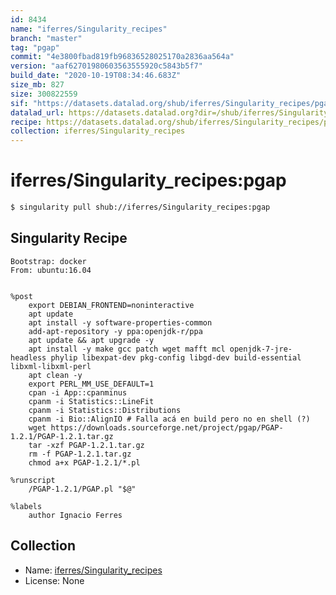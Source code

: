 ```yaml
---
id: 8434
name: "iferres/Singularity_recipes"
branch: "master"
tag: "pgap"
commit: "4e3800fbad819fb96836528025170a2836aa564a"
version: "aaf62701980603563555920c5843b5f7"
build_date: "2020-10-19T08:34:46.683Z"
size_mb: 827
size: 300822559
sif: "https://datasets.datalad.org/shub/iferres/Singularity_recipes/pgap/2020-10-19-4e3800fb-aaf62701/aaf62701980603563555920c5843b5f7.simg"
datalad_url: https://datasets.datalad.org?dir=/shub/iferres/Singularity_recipes/pgap/2020-10-19-4e3800fb-aaf62701/
recipe: https://datasets.datalad.org/shub/iferres/Singularity_recipes/pgap/2020-10-19-4e3800fb-aaf62701/Singularity
collection: iferres/Singularity_recipes
---
```


# iferres/Singularity_recipes:pgap

```bash
$ singularity pull shub://iferres/Singularity_recipes:pgap
```

## Singularity Recipe

```singularity
Bootstrap: docker
From: ubuntu:16.04


%post
	export DEBIAN_FRONTEND=noninteractive
	apt update
	apt install -y software-properties-common
	add-apt-repository -y ppa:openjdk-r/ppa  
	apt update && apt upgrade -y
	apt install -y make gcc patch wget mafft mcl openjdk-7-jre-headless phylip libexpat-dev pkg-config libgd-dev build-essential libxml-libxml-perl
	apt clean -y
	export PERL_MM_USE_DEFAULT=1
	cpan -i App::cpanminus
	cpanm -i Statistics::LineFit
	cpanm -i Statistics::Distributions
	cpanm -i Bio::AlignIO # Falla acá en build pero no en shell (?)
	wget https://downloads.sourceforge.net/project/pgap/PGAP-1.2.1/PGAP-1.2.1.tar.gz
	tar -xzf PGAP-1.2.1.tar.gz 
	rm -f PGAP-1.2.1.tar.gz
	chmod a+x PGAP-1.2.1/*.pl

%runscript 
	/PGAP-1.2.1/PGAP.pl "$@"

%labels 
	author Ignacio Ferres
```

## Collection

 - Name: [iferres/Singularity_recipes](https://github.com/iferres/Singularity_recipes)
 - License: None

